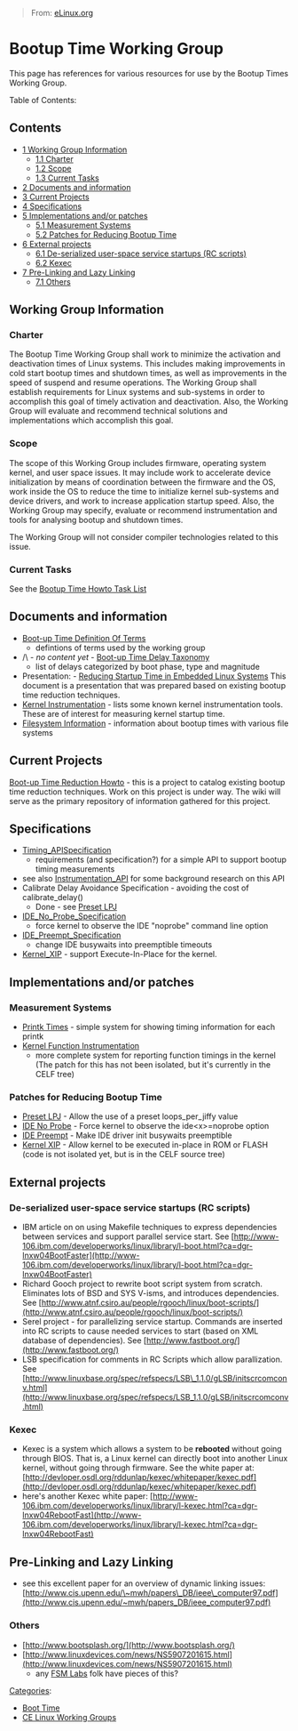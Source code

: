 > From: [eLinux.org](http://eLinux.org/Bootup_Time_Working_Group "http://eLinux.org/Bootup_Time_Working_Group")


# Bootup Time Working Group



This page has references for various resources for use by the Bootup
Times Working Group.

Table of Contents:



## Contents

-   [1 Working Group Information](#working-group-information)
    -   [1.1 Charter](#charter)
    -   [1.2 Scope](#scope)
    -   [1.3 Current Tasks](#current-tasks)
-   [2 Documents and information](#documents-and-information)
-   [3 Current Projects](#current-projects)
-   [4 Specifications](#specifications)
-   [5 Implementations and/or
    patches](#implementations-and-or-patches)
    -   [5.1 Measurement Systems](#measurement-systems)
    -   [5.2 Patches for Reducing Bootup
        Time](#patches-for-reducing-bootup-time)
-   [6 External projects](#external-projects)
    -   [6.1 De-serialized user-space service startups (RC
        scripts)](#de-serialized-user-space-service-startups-rc-scripts)
    -   [6.2 Kexec](#kexec)
-   [7 Pre-Linking and Lazy Linking](#pre-linking-and-lazy-linking)
    -   [7.1 Others](#others)

## Working Group Information

### Charter

The Bootup Time Working Group shall work to minimize the activation and
deactivation times of Linux systems. This includes making improvements
in cold start bootup times and shutdown times, as well as improvements
in the speed of suspend and resume operations. The Working Group shall
establish requirements for Linux systems and sub-systems in order to
accomplish this goal of timely activation and deactivation. Also, the
Working Group will evaluate and recommend technical solutions and
implementations which accomplish this goal.

### Scope

The scope of this Working Group includes firmware, operating system
kernel, and user space issues. It may include work to accelerate device
initialization by means of coordination between the firmware and the OS,
work inside the OS to reduce the time to initialize kernel sub-systems
and device drivers, and work to increase application startup speed.
Also, the Working Group may specify, evaluate or recommend
instrumentation and tools for analysing bootup and shutdown times.

The Working Group will not consider compiler technologies related to
this issue.

### Current Tasks

See the [Bootup Time Howto Task
List](http://eLinux.org/Bootup_Time_Howto_Task_List "Bootup Time Howto Task List")

## Documents and information

-   [Boot-up Time Definition Of
    Terms](http://eLinux.org/Boot-up_Time_Definition_Of_Terms "Boot-up Time Definition Of Terms")
    - defintions of terms used by the working group
-   /\\ - *no content yet* - [Boot-up Time Delay
    Taxonomy](http://eLinux.org/Boot-up_Time_Delay_Taxonomy "Boot-up Time Delay Taxonomy")
    - list of delays categorized by boot phase, type and magnitude
-   Presentation: - [Reducing Startup Time in Embedded Linux
    Systems](http://eLinux.org/images/7/78/ReducingStartupTime_v0.8.pdf "ReducingStartupTime v0.8.pdf")
    This document is a presentation that was prepared based on existing
    bootup time reduction techniques.
-   [Kernel
    Instrumentation](http://eLinux.org/Kernel_Instrumentation "Kernel Instrumentation") -
    lists some known kernel instrumentation tools. These are of interest
    for measuring kernel startup time.
-   [Filesystem
    Information](http://eLinux.org/Filesystem_Information "Filesystem Information") -
    information about bootup times with various file systems

## Current Projects

[Boot-up Time Reduction
Howto](http://eLinux.org/Boot-up_Time_Reduction_Howto "Boot-up Time Reduction Howto") -
this is a project to catalog existing bootup time reduction techniques.
Work on this project is under way. The wiki will serve as the primary
repository of information gathered for this project.

## Specifications

-   [Timing\_APISpecification](http://eLinux.org/Timing_APISpecification "Timing APISpecification")
    - requirements (and specification?) for a simple API to support
    bootup timing measurements
-   see also
    [Instrumentation\_API](http://eLinux.org/Instrumentation_API "Instrumentation API")
    for some background research on this API
-   Calibrate Delay Avoidance Specification - avoiding the cost of
    calibrate\_delay()
    -   Done - see [Preset LPJ](http://eLinux.org/Preset_LPJ "Preset LPJ")
-   [IDE\_No\_Probe\_Specification](http://eLinux.org/IDE_No_Probe_Specification "IDE No Probe Specification")
    - force kernel to observe the IDE "noprobe" command line option
-   [IDE\_Preempt\_Specification](http://eLinux.org/IDE_Preempt_Specification "IDE Preempt Specification")
    - change IDE busywaits into preemptible timeouts
-   [Kernel\_XIP](http://eLinux.org/Kernel_XIP "Kernel XIP") - support Execute-In-Place
    for the kernel.

## Implementations and/or patches

### Measurement Systems

-   [Printk Times](http://eLinux.org/Printk_Times "Printk Times") - simple system for
    showing timing information for each printk
-   [Kernel Function
    Instrumentation](http://eLinux.org/Kernel_Function_Instrumentation "Kernel Function Instrumentation")
    - more complete system for reporting function timings in the kernel
    (The patch for this has not been isolated, but it's currently in the
    CELF tree)

### Patches for Reducing Bootup Time

-   [Preset LPJ](http://eLinux.org/Preset_LPJ "Preset LPJ") - Allow the use of a preset
    loops\_per\_jiffy value
-   [IDE No Probe](http://eLinux.org/IDE_No_Probe "IDE No Probe") - Force kernel to
    observe the ide\<x\>=noprobe option
-   [IDE Preempt](http://eLinux.org/IDE_Preempt "IDE Preempt") - Make IDE driver init
    busywaits preemptible
-   [Kernel XIP](http://eLinux.org/Kernel_XIP "Kernel XIP") - Allow kernel to be executed
    in-place in ROM or FLASH (code is not isolated yet, but is in the
    CELF source tree)

## External projects

### De-serialized user-space service startups (RC scripts)

-   IBM article on on using Makefile techniques to express dependencies
    between services and support parallel service start. See
    [http://www-106.ibm.com/developerworks/linux/library/l-boot.html?ca=dgr-lnxw04BootFaster](http://www-106.ibm.com/developerworks/linux/library/l-boot.html?ca=dgr-lnxw04BootFaster)
-   Richard Gooch project to rewrite boot script system from scratch.
    Eliminates lots of BSD and SYS V-isms, and introduces dependencies.
    See
    [http://www.atnf.csiro.au/people/rgooch/linux/boot-scripts/](http://www.atnf.csiro.au/people/rgooch/linux/boot-scripts/)
-   Serel project - for parallelizing service startup. Commands are
    inserted into RC scripts to cause needed services to start (based on
    XML database of dependencies). See
    [http://www.fastboot.org/](http://www.fastboot.org/)
-   LSB specification for comments in RC Scripts which allow
    parallization. See
    [http://www.linuxbase.org/spec/refspecs/LSB\_1.1.0/gLSB/initscrcomconv.html](http://www.linuxbase.org/spec/refspecs/LSB_1.1.0/gLSB/initscrcomconv.html)

### Kexec

-   Kexec is a system which allows a system to be **rebooted** without
    going through BIOS. That is, a Linux kernel can directly boot into
    another Linux kernel, without going through firmware. See the white
    paper at:
    [http://devloper.osdl.org/rddunlap/kexec/whitepaper/kexec.pdf](http://devloper.osdl.org/rddunlap/kexec/whitepaper/kexec.pdf)
-   here's another Kexec white paper:
    [http://www-106.ibm.com/developerworks/linux/library/l-kexec.html?ca=dgr-lnxw04RebootFast](http://www-106.ibm.com/developerworks/linux/library/l-kexec.html?ca=dgr-lnxw04RebootFast)

## Pre-Linking and Lazy Linking

-   see this excellent paper for an overview of dynamic linking issues:
    [http://www.cis.upenn.edu/\~mwh/papers\_DB/ieee\_computer97.pdf](http://www.cis.upenn.edu/~mwh/papers_DB/ieee_computer97.pdf)

### Others

-   [http://www.bootsplash.org/](http://www.bootsplash.org/)
-   [http://www.linuxdevices.com/news/NS5907201615.html](http://www.linuxdevices.com/news/NS5907201615.html)
    - any [FSM
    Labs](http://eLinux.org/index.php?title=FSM_Labs&action=edit&redlink=1 "FSM Labs (page does not exist)")
    folk have pieces of this?


[Categories](http://eLinux.org/Special:Categories "Special:Categories"):

-   [Boot Time](http://eLinux.org/Category:Boot_Time "Category:Boot Time")
-   [CE Linux Working
    Groups](http://eLinux.org/Category:CE_Linux_Working_Groups "Category:CE Linux Working Groups")

